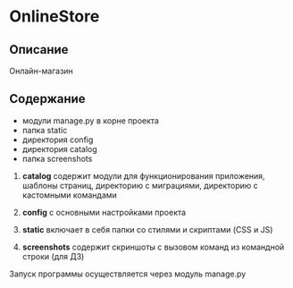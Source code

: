 # OnlineStore

## Описание

Онлайн-магазин

## Содержание


* модули manage.py в корне проекта
* папка static
* директория config
* директория catalog
* папка screenshots

1. **catalog** содержит модули для функционирования приложения, шаблоны страниц, директорию с миграциями, директорию с кастомными командами

2. **config** с основными настройками проекта

3. **static** включает в себя папки со стилями и скриптами (CSS и JS)

4. **screenshots** содержит скриншоты с вызовом команд из командной строки (для ДЗ)


Запуск программы осуществляется через модуль manage.py